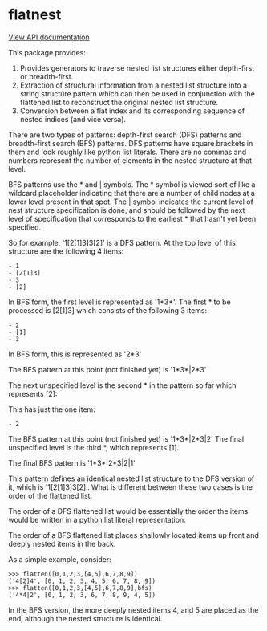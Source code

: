 # flatnest

[View API documentation](http://htmlpreview.github.io/?https://github.com/mmiguel6288code/flatnest/blob/master/docs/flatnest/index.html)

This package provides:

1. Provides generators to traverse nested list structures either depth-first or breadth-first.
2. Extraction of structural information from a nested list structure into a string structure pattern which can then be used in conjunction with the flattened list to reconstruct the original nested list structure.
3. Conversion between a flat index and its corresponding sequence of nested indices (and vice versa).

There are two types of patterns: depth-first search (DFS) patterns and breadth-first search (BFS) patterns.
DFS patterns have square brackets in them and look roughly like python list literals. There are no commas and numbers represent the number of elements in the nested structure at that level.

BFS patterns use the &ast; and | symbols. The &ast; symbol is viewed sort of like a wildcard placeholder indicating that there are a number of child nodes at a lower level present in that spot.
The | symbol indicates the current level of nest structure specification is done, and should be followed by the next level of specification that corresponds to the earliest &ast; that hasn't yet been specified.

So for example, '1[2[1]3]3[2]' is a DFS pattern.
At the top level of this structure are the following 4 items:

	- 1
	- [2[1]3]
	- 3
	- [2]

In BFS form, the first level is represented as '1&ast;3&ast;'.
The first &ast; to be processed is [2[1]3] which consists of the following 3 items:

	- 2
	- [1]
	- 3

In BFS form, this is represented as '2&ast;3'

The BFS pattern at this point (not finished yet) is '1&ast;3&ast;|2&ast;3'

The next unspecified level is the second &ast; in the pattern so far which represents [2]:

This has just the one item:

	- 2

The BFS pattern at this point (not finished yet) is '1&ast;3&ast;|2&ast;3|2'
The final unspecified level is the third &ast;, which represents [1].

The final BFS pattern is '1&ast;3&ast;|2&ast;3|2|1'

This pattern defines an identical nested list structure to the DFS version of it, which is '1[2[1]3]3[2]'.
What is different between these two cases is the order of the flattened list.

The order of a DFS flattened list would be essentially the order the items would be written in a python list literal representation.

The order of a BFS flattened list places shallowly located items up front and deeply nested items in the back.

As a simple example, consider:

```
>>> flatten([0,1,2,3,[4,5],6,7,8,9])
('4[2]4', [0, 1, 2, 3, 4, 5, 6, 7, 8, 9])
>>> flatten([0,1,2,3,[4,5],6,7,8,9],bfs)
('4*4|2', [0, 1, 2, 3, 6, 7, 8, 9, 4, 5])
```

In the BFS version, the more deeply nested items 4, and 5 are placed as the end, although the nested structure is identical.

